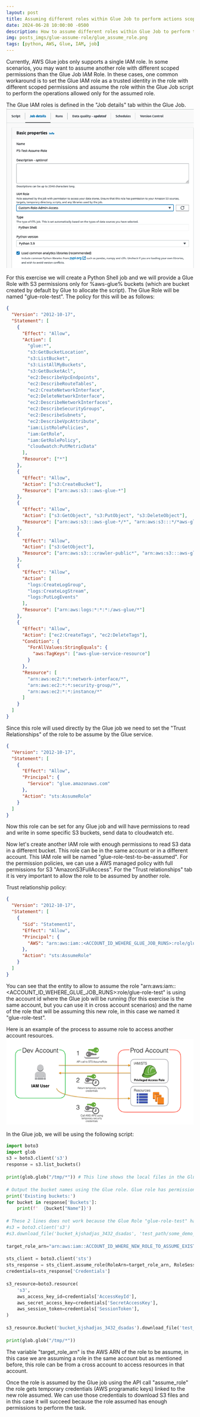 ```yaml
---
layout: post
title: Assuming different roles within Glue Job to perform actions scoped in different IAM roles
date: 2024-06-28 10:00:00 -0500
description: How to assume different roles within Glue Job to perform tasks that are not allowed by the Glue IAM Role assigned, but available thourhg a different role that can be assumed by the Glue IAM Role.
img: posts_imgs/glue-assume-role/glue_assume_role.png
tags: [python, AWS, Glue, IAM, job]
---
```


Currently, AWS Glue jobs only supports a single IAM role. In some scenarios, you may want to assume another role with different scoped permissions than the Glue Job IAM Role. In these cases, one common workaround is to set the Glue IAM role as a trusted identity in the role with different scoped permissions and assume the role within the Glue Job script to perform the operations allowed only for the assumed role.

The Glue IAM roles is defined in the "Job details" tab within the Glue Job.
![Glue_job_details](/assets/img/posts_imgs/glue-assume-role/glue_job_details.png)

For this exercise we will create a Python Shell job and we will provide a Glue Role with S3 permissions only for %aws-glue% buckets (which are bucket created by default by Glue to allocate the script). The Glue Role will be named "glue-role-test". The policy for this will be as follows:

```json
{
  "Version": "2012-10-17",
  "Statement": [
    {
      "Effect": "Allow",
      "Action": [
        "glue:*",
        "s3:GetBucketLocation",
        "s3:ListBucket",
        "s3:ListAllMyBuckets",
        "s3:GetBucketAcl",
        "ec2:DescribeVpcEndpoints",
        "ec2:DescribeRouteTables",
        "ec2:CreateNetworkInterface",
        "ec2:DeleteNetworkInterface",
        "ec2:DescribeNetworkInterfaces",
        "ec2:DescribeSecurityGroups",
        "ec2:DescribeSubnets",
        "ec2:DescribeVpcAttribute",
        "iam:ListRolePolicies",
        "iam:GetRole",
        "iam:GetRolePolicy",
        "cloudwatch:PutMetricData"
      ],
      "Resource": ["*"]
    },
    {
      "Effect": "Allow",
      "Action": ["s3:CreateBucket"],
      "Resource": ["arn:aws:s3:::aws-glue-*"]
    },
    {
      "Effect": "Allow",
      "Action": ["s3:GetObject", "s3:PutObject", "s3:DeleteObject"],
      "Resource": ["arn:aws:s3:::aws-glue-*/*", "arn:aws:s3:::*/*aws-glue-*/*"]
    },
    {
      "Effect": "Allow",
      "Action": ["s3:GetObject"],
      "Resource": ["arn:aws:s3:::crawler-public*", "arn:aws:s3:::aws-glue-*"]
    },
    {
      "Effect": "Allow",
      "Action": [
        "logs:CreateLogGroup",
        "logs:CreateLogStream",
        "logs:PutLogEvents"
      ],
      "Resource": ["arn:aws:logs:*:*:*:/aws-glue/*"]
    },
    {
      "Effect": "Allow",
      "Action": ["ec2:CreateTags", "ec2:DeleteTags"],
      "Condition": {
        "ForAllValues:StringEquals": {
          "aws:TagKeys": ["aws-glue-service-resource"]
        }
      },
      "Resource": [
        "arn:aws:ec2:*:*:network-interface/*",
        "arn:aws:ec2:*:*:security-group/*",
        "arn:aws:ec2:*:*:instance/*"
      ]
    }
  ]
}
```

Since this role will used directly by the Glue job we need to set the "Trust Relationships" of the role to be assume by the Glue service.

```json
{
  "Version": "2012-10-17",
  "Statement": [
    {
      "Effect": "Allow",
      "Principal": {
        "Service": "glue.amazonaws.com"
      },
      "Action": "sts:AssumeRole"
    }
  ]
}
```

Now this role can be set for any Glue job and will have permissions to read and write in some specific S3 buckets, send data to cloudwatch etc.

Now let's create another IAM role with enough permissions to read S3 data in a different bucket. This role can be in the same account or in a different account. This IAM role will be named "glue-role-test-to-be-assumed". For the permission policies, we can use a AWS managed policy with full permissions for S3 "AmazonS3FullAccess". For the "Trust relationships" tab it is very important to allow the role to be assumed by another role.

Trust relationship policy:

```json
{
  "Version": "2012-10-17",
  "Statement": [
    {
      "Sid": "Statement1",
      "Effect": "Allow",
      "Principal": {
        "AWS": "arn:aws:iam::<ACCOUNT_ID_WEHERE_GLUE_JOB_RUNS>:role/glue-role-test"
      },
      "Action": "sts:AssumeRole"
    }
  ]
}
```

You can see that the entity to allow to assume the role "arn:aws:iam::<ACCOUNT_ID_WEHERE_GLUE_JOB_RUNS>:role/glue-role-test" is using the account id where the Glue job will be running (for this exercise is the same account, but you can use it in cross account scenarios) and the name of the role that will be assuming this new role, in this case we named it "glue-role-test".

Here is an example of the process to assume role to access another account resources.
![Glue_job_details](/assets/img/posts_imgs/glue-assume-role/role_assumed.png)

In the Glue job, we will be using the following script:

```python
import boto3
import glob
s3 = boto3.client('s3')
response = s3.list_buckets()

print(glob.glob("/tmp/*")) # This line shows the local files in the Glue node. We will try to download a file from S3 into this local folder.

# Output the bucket names using the Glue role. Glue role has permissions to list all buckets
print('Existing buckets:')
for bucket in response['Buckets']:
    print(f'  {bucket["Name"]}')

# These 2 lines does not work because the Glue Role "glue-role-test" has no permissions to read from S3 bucket "bucket_kjshadjas_3432_dsadas". You can try uncomment these lines and test.
#s3 = boto3.client('s3')
#s3.download_file('bucket_kjshadjas_3432_dsadas', 'test_path/some_demo_file.gz', '/tmp/file.gz')

target_role_arn="arn:aws:iam::ACCOUNT_ID_WHERE_NEW_ROLE_TO_ASSUME_EXISTS:role/glue-role-test-to-be-assumed"

sts_client = boto3.client('sts')
sts_response = sts_client.assume_role(RoleArn=target_role_arn, RoleSessionName='assume-role')
credentials=sts_response['Credentials']

s3_resource=boto3.resource(
    's3',
    aws_access_key_id=credentials['AccessKeyId'],
    aws_secret_access_key=credentials['SecretAccessKey'],
    aws_session_token=credentials['SessionToken'],
)

s3_resource.Bucket('bucket_kjshadjas_3432_dsadas').download_file('test_path/some_demo_file.gz', '/tmp/file.gz')

print(glob.glob("/tmp/*"))
```

The variable "target_role_arn" is the AWS ARN of the role to be assume, in this case we are assuming a role in the same account but as mentioned before, this role can be from a cross account to access resources in that account.

Once the role is assumed by the Glue job using the API call "assume_role" the role gets temporary credentials (AWS programatic keys) linked to the new role assumed. We can use those credentials to download S3 files and in this case it will succeed because the role assumed has enough permissions to perform the task.
